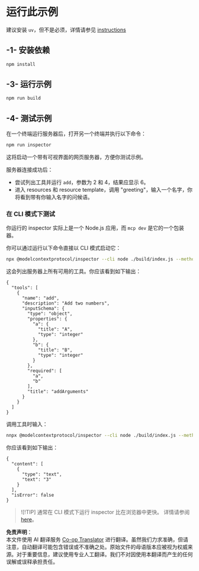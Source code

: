 <!--
CO_OP_TRANSLATOR_METADATA:
{
  "original_hash": "ac67652abc453e2a7e2c75cd7a8897ae",
  "translation_date": "2025-07-13T18:03:44+00:00",
  "source_file": "03-GettingStarted/01-first-server/solution/typescript/README.md",
  "language_code": "zh"
}
-->
# 运行此示例

建议安装 `uv`，但不是必须，详情请参见 [instructions](https://docs.astral.sh/uv/#highlights)

## -1- 安装依赖

```bash
npm install
```

## -3- 运行示例

```bash
npm run build
```

## -4- 测试示例

在一个终端运行服务器后，打开另一个终端并执行以下命令：

```bash
npm run inspector
```

这将启动一个带有可视界面的网页服务器，方便你测试示例。

服务器连接成功后：

- 尝试列出工具并运行 `add`，参数为 2 和 4，结果应显示 6。
- 进入 resources 和 resource template，调用 "greeting"，输入一个名字，你将看到带有你输入名字的问候语。

### 在 CLI 模式下测试

你运行的 inspector 实际上是一个 Node.js 应用，而 `mcp dev` 是它的一个包装器。

你可以通过运行以下命令直接以 CLI 模式启动它：

```bash
npx @modelcontextprotocol/inspector --cli node ./build/index.js --method tools/list
```

这会列出服务器上所有可用的工具。你应该看到如下输出：

```text
{
  "tools": [
    {
      "name": "add",
      "description": "Add two numbers",
      "inputSchema": {
        "type": "object",
        "properties": {
          "a": {
            "title": "A",
            "type": "integer"
          },
          "b": {
            "title": "B",
            "type": "integer"
          }
        },
        "required": [
          "a",
          "b"
        ],
        "title": "addArguments"
      }
    }
  ]
}
```

调用工具时输入：

```bash
nnpx @modelcontextprotocol/inspector --cli node ./build/index.js --method tools/call --tool-name add --tool-arg a=1 --tool-arg b=2
```

你应该看到如下输出：

```text
{
  "content": [
    {
      "type": "text",
      "text": "3"
    }
  ],
  "isError": false
}
```

> ![!TIP]
> 通常在 CLI 模式下运行 inspector 比在浏览器中更快。
> 详情请参阅 [here](https://github.com/modelcontextprotocol/inspector)。

**免责声明**：  
本文件使用 AI 翻译服务 [Co-op Translator](https://github.com/Azure/co-op-translator) 进行翻译。虽然我们力求准确，但请注意，自动翻译可能包含错误或不准确之处。原始文件的母语版本应被视为权威来源。对于重要信息，建议使用专业人工翻译。我们不对因使用本翻译而产生的任何误解或误释承担责任。